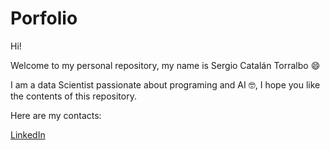 # Porfolio

Hi!

Welcome to my personal repository, my name is Sergio Catalán Torralbo :smile:

I am a data Scientist passionate about programing and AI :nerd_face:, I hope you like the contents of this repository.

Here are my contacts:

[LinkedIn](https://www.linkedin.com/in/sergio-catalan-torralbo/)
